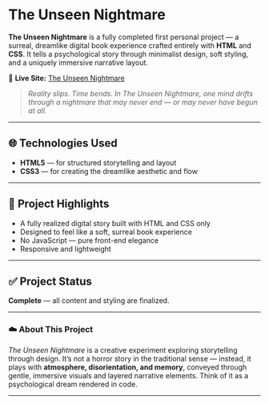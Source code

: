 # The Unseen Nightmare

**The Unseen Nightmare** is a fully completed first personal project — a surreal, dreamlike digital book experience crafted entirely with **HTML** and **CSS**. It tells a psychological story through minimalist design, soft styling, and a uniquely immersive narrative layout.

🔗 **Live Site:** [The Unseen Nightmare](https://snehasikder.github.io/The-Unseen-Nightmare/)

> *Reality slips. Time bends. In The Unseen Nightmare, one mind drifts through a nightmare that may never end — or may never have begun at all.*

---

## 🌐 Technologies Used
- **HTML5** — for structured storytelling and layout
- **CSS3** — for creating the dreamlike aesthetic and flow

---

## 🎯 Project Highlights
- A fully realized digital story built with HTML and CSS only
- Designed to feel like a soft, surreal book experience
- No JavaScript — pure front-end elegance
- Responsive and lightweight

---

## ✅ Project Status
**Complete** — all content and styling are finalized.

---

### ☁️ About This Project
*The Unseen Nightmare* is a creative experiment exploring storytelling through design. It’s not a horror story in the traditional sense — instead, it plays with **atmosphere, disorientation, and memory**, conveyed through gentle, immersive visuals and layered narrative elements. Think of it as a psychological dream rendered in code.

---
